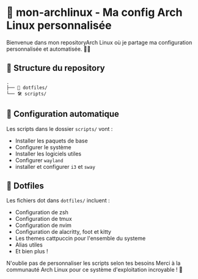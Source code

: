 # 🚀 mon-archlinux - Ma config Arch Linux personnalisée

Bienvenue dans mon repositoryArch Linux où je partage ma configuration personnalisée et automatisée. 🤖✨

## 📁 Structure du repository

```
.
├── 📄 dotfiles/
└── 🛠 scripts/
```

## 🔧 Configuration automatique

Les scripts dans le dossier `scripts/` vont :

- Installer les paquets de base
- Configurer le système
- Installer les logiciels utiles
- Configurer `wayland`
- installer et configurer `i3` et `sway`

## 📝 Dotfiles

Les fichiers dot dans `dotfiles/` incluent :

- Configuration de zsh
- Configuration de tmux
- Configuration de nvim
- Configuration de alacritty, foot et kitty
- Les themes cattpuccin pour l'ensemble du systeme
- Alias utiles
- Et bien plus !

N'oublie pas de personnaliser les scripts selon tes besoins
Merci à la communauté Arch Linux pour ce système d'exploitation incroyable ! 💖
